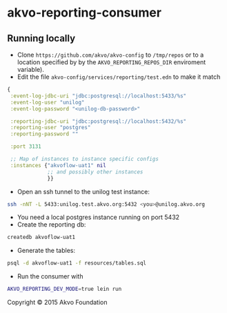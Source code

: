 # akvo-reporting-consumer

## Running locally


* Clone `https://github.com/akvo/akvo-config` to `/tmp/repos` or to a location
specified by by the `AKVO_REPORTING_REPOS_DIR` enviroment variable).
* Edit the file `akvo-config/services/reporting/test.edn` to make it match

```clojure
{
 :event-log-jdbc-uri "jdbc:postgresql://localhost:5433/%s"
 :event-log-user "unilog"
 :event-log-password "<unilog-db-password>"

 :reporting-jdbc-uri "jdbc:postgresql://localhost:5432/%s"
 :reporting-user "postgres"
 :reporting-password ""

 :port 3131

 ;; Map of instances to instance specific configs
 :instances {"akvoflow-uat1" nil
             ;; and possibly other instances
             }}
```

* Open an ssh tunnel to the unilog test instance:
``` sh
ssh -nNT -L 5433:unilog.test.akvo.org:5432 <you>@unilog.akvo.org
```
* You need a local postgres instance running on port 5432
* Create the reporting db:
``` sh
createdb akvoflow-uat1
```
* Generate the tables:
``` sh
psql -d akvoflow-uat1 -f resources/tables.sql
```
* Run the consumer with
``` sh
AKVO_REPORTING_DEV_MODE=true lein run
```


Copyright © 2015 Akvo Foundation
